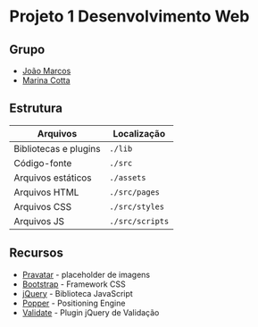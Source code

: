# Projeto 1 Desenvolvimento Web

## Grupo

- [João Marcos](https://github.com/j0a0m4)
- [Marina Cotta](https://github.com/MarinaCotta)

## Estrutura

| Arquivos              | Localização     |
| --------------------- | --------------- |
| Bibliotecas e plugins | `./lib`         |
| Código-fonte          | `./src`         |
| Arquivos estáticos    | `./assets`      |
| Arquivos HTML         | `./src/pages`   |
| Arquivos CSS          | `./src/styles`  |
| Arquivos JS           | `./src/scripts` |

## Recursos

- [Pravatar](https://pravatar.cc/) - placeholder de imagens
- [Bootstrap](https://getbootstrap.com/) - Framework CSS
- [jQuery](https://jquery.com/) - Biblioteca JavaScript
- [Popper](https://popper.js.org/) - Positioning Engine
- [Validate](https://jqueryvalidation.org/) - Plugin jQuery de Validação
